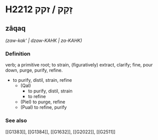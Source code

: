 # H2212 זָקַק / זקק

## zâqaq

_(zaw-kak' | dzaw-KAHK | za-KAHK)_

### Definition

verb; a primitive root; to strain, (figuratively) extract, clarify; fine, pour down, purge, purify, refine.

- to purify, distil, strain, refine
    - (Qal)
        - to purify, distil, strain
        - to refine
    - (Piel) to purge, refine
    - (Pual) to refine, purify
### See also

[[G1383]], [[G1384]], [[G1632]], [[G2022]], [[G2511]]

